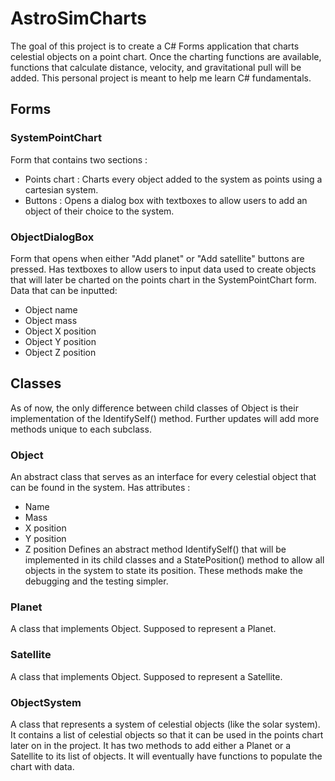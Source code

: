 # AstroSimCharts
The goal of this project is to create a C# Forms application that charts celestial objects on a point chart. Once the charting functions are available, functions that calculate distance, velocity, and gravitational pull will be added.
This personal project is meant to help me learn C# fundamentals.

## Forms
### SystemPointChart
Form that contains two sections :
* Points chart : Charts every object added to the system as points using a cartesian system.
* Buttons : Opens a dialog box with textboxes to allow users to add an object of their choice to the system.<br>

### ObjectDialogBox
Form that opens when either "Add planet" or "Add satellite" buttons are pressed. Has textboxes to allow users to input data used to create objects that will later be charted on the points chart in the SystemPointChart form. 
Data that can be inputted:
* Object name
* Object mass
* Object X position
* Object Y position
* Object Z position
## Classes
As of now, the only difference between child classes of Object is their implementation of the IdentifySelf() method. Further updates will add more methods unique to each subclass.
### Object
An abstract class that serves as an interface for every celestial object that can be found in the system. Has attributes :
* Name
* Mass
* X position
* Y position
* Z position
Defines an abstract method IdentifySelf() that will be implemented in its child classes and a StatePosition() method to allow all objects in the system to state its position. These methods make the debugging and the testing simpler.
### Planet
A class that implements Object. Supposed to represent a Planet.
### Satellite
A class that implements Object. Supposed to represent a Satellite.
### ObjectSystem
A class that represents a system of celestial objects (like the solar system). It contains a list of celestial objects so that it can be used in the points chart later on in the project. It has two methods to add either a Planet or a Satellite to its list of objects.
It will eventually have functions to populate the chart with data.

